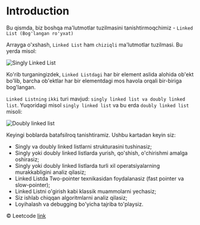 # Introduction

Bu qismda, biz boshqa ma'lutmotlar tuzilmasini tanishtirmoqchimiz - `Linked List (Bog'langan ro'yxat)`

Arrayga o'xshash, `Linked List` ham `chiziqli` ma'lutmotlar tuzilmasi. Bu yerda misol:

![Singly Linked List](https://s3-lc-upload.s3.amazonaws.com/uploads/2018/04/12/screen-shot-2018-04-12-at-152754.png)

Ko'rib turganingizdek, `Linked Listdagi` har bir element aslida alohida ob'ekt bo'lib, barcha ob'ektlar har bir elementdagi mos havola orqali bir-biriga bog'langan.

`Linked Listning` `ikki` turi mavjud: `singly linked list va doubly linked list`. Yuqoridagi misol `singly linked list` va bu erda `doubly linked list` misoli:

![Doubly linked list](https://s3-lc-upload.s3.amazonaws.com/uploads/2018/04/17/screen-shot-2018-04-17-at-161130.png)

Keyingi boblarda batafsilroq tanishtiramiz. Ushbu kartadan keyin siz:

- Singly va doubly linked listlarni strukturasini tushinasiz;
- Singly yoki doubly linked listlarda yurish, qo'shish, o'chirishmi amalga oshirasiz;
- Singly yoki doubly linked listlarda turli xil operatsiyalarning murakkabligini analiz qilasiz;
- Linked Listda Two-pointer texnikasidan foydalanasiz (fast pointer va slow-pointer);
- Linked Listni o'girish kabi klassik muammolarni yechasiz;
- Siz ishlab chiqqan algoritmlarni analiz qilasiz;
- Loyihalash va debugging bo'yicha tajriba to'playsiz.

© Leetcode [link](https://leetcode.com/explore/learn/card/linked-list/)